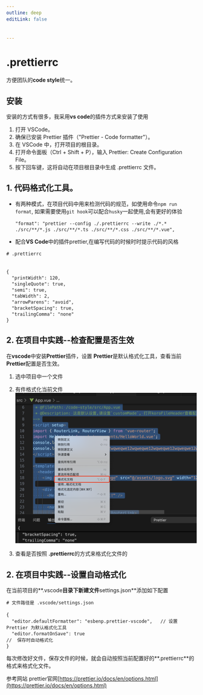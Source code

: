```yaml
---
outline: deep
editLink: false


---
```


# .prettierrc
  方便团队的**code style**统一。


## 安装
安装的方式有很多，我采用**vs code**的插件方式来安装了使用

1.	打开 VSCode。
2.	确保已安装 Prettier 插件（"Prettier - Code formatter"）。
3.	在 VSCode 中，打开项目的根目录。
4.	打开命令面板（Ctrl + Shift + P），输入 Prettier: Create Configuration File。
5.	按下回车键，这将自动在项目根目录中生成 .prettierrc 文件。  


## 1. 代码格式化工具。

- 有两种模式，在项目代码中用来检测代码的规范，如使用命令`npm run format`, 如果需要使用`git hook`可以配合`husky`一起使用,会有更好的体验
  ```
  "format": "prettier --config ./.prettierrc --write ./*.* ./src/**/*.js ./src/**/*.ts ./src/**/*.css ./src/**/*.vue",
  ```

- 配合**VS Code**中的插件prettier,在编写代码的时候时时提示代码的风格

```
# .prettierrc


{
  "printWidth": 120,
  "singleQuote": true,
  "semi": true,
  "tabWidth": 2,
  "arrowParens": "avoid",
  "bracketSpacing": true,
  "trailingComma": "none"
}
```

## 2. 在项目中实践--检查配置是否生效

在**vscode**中安装**Prettier**插件，设置 **Prettier**是默认格式化工具，查看当前****Prettier****配置是否生效。

1. 选中项目中一个文件

2. 有件格式化当前文件
   ![image-20240920151439128](/frontend/engineering/example/prettierrc-001.png)

3. 查看是否按照 **.prettierrc**的方式来格式化文件的

## 2. 在项目中实践--设置自动格式化

在当前项目的**.vscode**目录下新建文件**settings.json**添加如下配置
```
# 文件路径是 .vscode/settings.json

{
  "editor.defaultFormatter": "esbenp.prettier-vscode",   // 设置 Prettier 为默认格式化工具
  "editor.formatOnSave": true                                         //  保存时自动格式化
}

```
每次修改好文件，保存文件的时候，就会自动按照当前配置好的**.prettierrc**的格式来格式化文件。










参考网站
prettier官网[https://prettier.io/docs/en/options.html](https://prettier.io/docs/en/options.html)
